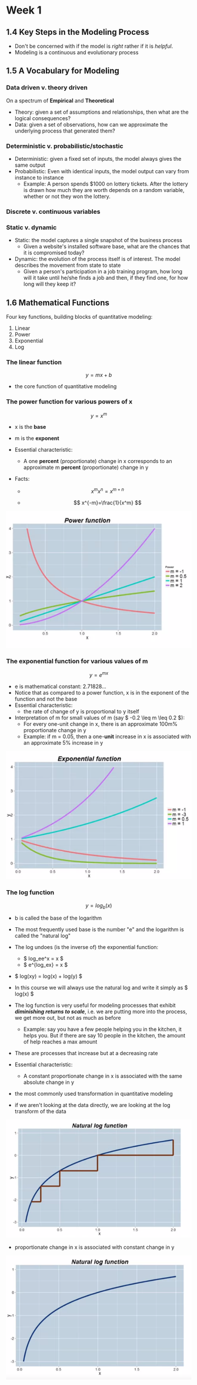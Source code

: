 # Week 1

## 1.4 Key Steps in the Modeling Process

- Don't be concerned with if the model is *right* rather if it is *helpful*.
- Modeling is a continuous and evolutionary process

## 1.5 A Vocabulary for Modeling

### Data driven v. theory driven

On a spectrum of **Empirical** and **Theoretical**

- Theory: given a set of assumptions and relationships, then what are the logical consequences?
- Data: given a set of observations, how can we approximate the underlying process that generated them?

### Deterministic v. probabilistic/stochastic

- Deterministic: given a fixed set of inputs, the model always gives the same output
- Probabilistic: Even with identical inputs, the model output can vary from instance to instance
  - Example: A person spends $1000 on lottery tickets. After the lottery is drawn how much they are worth depends on a random variable, whether or not they won the lottery.

### Discrete v. continuous variables

### Static v. dynamic

- Static: the model captures a single snapshot of the business process
  - Given a website's installed software base, what are the chances that it is compromised today?
- Dynamic: the evolution of the process itself is of interest. The model describes the movement from state to state
  - Given a person's participation in a job training program, how long will it take until he/she finds a job and then, if they find one, for how long will they keep it?

## 1.6 Mathematical Functions

Four key functions, building blocks of quantitative modeling:

1. Linear
2. Power
3. Exponential
4. Log

### The linear function

$$
y = mx+b
$$



- the core function of quantitative modeling

### The power function for various powers of x

$$
y = x^m
$$

- x is the **base**

- m is the **exponent**

- Essential characteristic:

  - A one **percent** (proportionate) change in x corresponds to an approximate m **percent** (proportionate) change in y

- Facts:

  - $$
    x^{m}x^{n}=x^{m+n}
    $$

  - $$
    x^{-m}=\frac{1}{x^m}
    $$

![power function](./images/power-function.png)

### The exponential function for various values of m

$$
y = e^{mx}
$$

- e is mathematical constant: 2.71828...
- Notice that as compared to a power function, x is in the exponent of the function and not the base
- Essential characteristic:
  - the rate of change of y is proportional to y itself
- Interpretation of m for small values of m (say $ -0.2 \leq m \leq 0.2 $):
  - For every one-unit change in x, there is an approximate 100m% proportionate change in y
  - Example: if m = 0.05, then a one-**unit** increase in x is associated with an approximate 5% increase in y

![exponential function](./images/exponential-function.png)

### The log function

$$
y = log_{b}(x)
$$

- b is called the base of the logarithm
- The most frequently used base is the number "e" and the logarithm is called the "natural log"
- The log undoes (is the inverse of) the exponential function:
  - $ log_ee^x = x $
  - $ e^{log_ex} = x $
- $ log(xy) = log(x) + log(y) $
- In this course we will always use the natural log and write it simply as $ log(x) $

- The log function is very useful for modeling processes that exhibit **_diminishing returns to scale_**, i.e. we are putting more into the process, we get more out, but not as much as before
  - Example: say you have a few people helping you in the kitchen, it helps you. But if there are say 10 people in the kitchen, the amount of help reaches a max amount
- These are processes that increase but at a decreasing rate
- Essential characteristic:
  - A constant proportionate change in x is associated with the same absolute change in y
- the most commonly used transformation in quantitative modeling
- if we aren't looking at the data directly, we are looking at the log transform of the data

![log](./images/log.png)

- proportionate change in x is associated with constant change in y

![log function](./images/log-function.png)